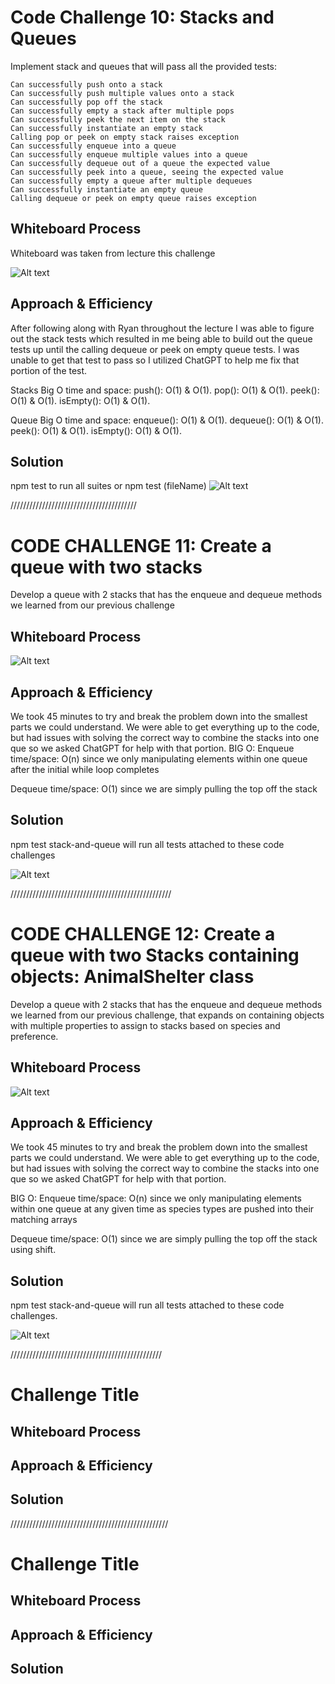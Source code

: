 # Code Challenge 10: Stacks and Queues

Implement stack and queues that will pass all the provided tests:

    Can successfully push onto a stack
    Can successfully push multiple values onto a stack
    Can successfully pop off the stack
    Can successfully empty a stack after multiple pops
    Can successfully peek the next item on the stack
    Can successfully instantiate an empty stack
    Calling pop or peek on empty stack raises exception
    Can successfully enqueue into a queue
    Can successfully enqueue multiple values into a queue
    Can successfully dequeue out of a queue the expected value
    Can successfully peek into a queue, seeing the expected value
    Can successfully empty a queue after multiple dequeues
    Can successfully instantiate an empty queue
    Calling dequeue or peek on empty queue raises exception

## Whiteboard Process

Whiteboard was taken from lecture this challenge

![Alt text](../../assets/Stack&Que-IntroWhiteBoard.png)

## Approach & Efficiency

After following along with Ryan throughout the lecture I was able to figure out the stack tests which resulted in me being able to build out the queue tests up until the calling dequeue or peek on empty queue tests.  I was unable to get that test to pass so I utilized ChatGPT to help me fix that portion of the test.

Stacks Big O time and space:
push(): O(1) & O(1).
pop(): O(1) & O(1).
peek(): O(1) & O(1).
isEmpty(): O(1) & O(1).

Queue Big O time and space:
enqueue(): O(1) & O(1).
dequeue(): O(1) & O(1).
peek(): O(1) & O(1).
isEmpty(): O(1) & O(1).

## Solution

npm test to run all suites or npm test (fileName)
![Alt text](../../assets/Screenshot%202023-05-26%20153405.png)

////////////////////////////////////////

# CODE CHALLENGE 11: Create a queue with two stacks

Develop a queue with 2 stacks that has the enqueue and dequeue methods we learned from our previous challenge

## Whiteboard Process

![Alt text](../../assets/Challenge11Whiteboard.png)
<!-- Embedded whiteboard image -->

## Approach & Efficiency

We took 45 minutes to try and break the problem down into the smallest parts we could understand.  We were able to get everything up to the code, but had issues with solving the correct way to combine the stacks into one que so we asked ChatGPT for help with that portion.
BIG O:
Enqueue
time/space: O(n) since we only manipulating elements within one queue after the initial while loop completes

Dequeue
time/space: O(1) since we are simply pulling the top off the stack

## Solution

npm test stack-and-queue will run all tests attached to these code challenges

![Alt text](../../assets/testsPassingPseudoQueue.png)

///////////////////////////////////////////////////

# CODE CHALLENGE 12: Create a queue with two Stacks containing objects: AnimalShelter class

Develop a queue with 2 stacks that has the enqueue and dequeue methods we learned from our previous challenge, that expands on containing objects with multiple properties to assign to stacks based on species and preference.

## Whiteboard Process

![Alt text](../../assets/challenge12Whiteboard.png)

## Approach & Efficiency

We took 45 minutes to try and break the problem down into the smallest parts we could understand.  We were able to get everything up to the code, but had issues with solving the correct way to combine the stacks into one que so we asked ChatGPT for help with that portion.

BIG O:
Enqueue
time/space: O(n) since we only manipulating elements within one queue at any given time as species types are pushed into their matching arrays

Dequeue
time/space: O(1) since we are simply pulling the top off the stack using shift.

## Solution

npm test stack-and-queue will run all tests attached to these code challenges.

![Alt text](../../assets/testsPassingAnimalShelter.png)

////////////////////////////////////////////////

# Challenge Title
<!-- Description of the challenge -->

## Whiteboard Process
<!-- Embedded whiteboard image -->

## Approach & Efficiency
<!-- What approach did you take? Why? What is the Big O space/time for this approach? -->

## Solution
<!-- Show how to run your code, and examples of it in action -->


//////////////////////////////////////////////////

# Challenge Title
<!-- Description of the challenge -->

## Whiteboard Process
<!-- Embedded whiteboard image -->

## Approach & Efficiency
<!-- What approach did you take? Why? What is the Big O space/time for this approach? -->

## Solution
<!-- Show how to run your code, and examples of it in action -->

